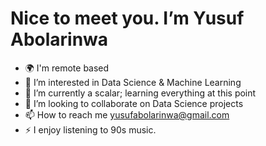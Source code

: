 #  Nice to meet you. I’m Yusuf Abolarinwa
* 🌍 I'm remote based
* 👀 I’m interested in Data Science & Machine Learning
* 🌱 I’m currently a scalar; learning everything at this point
* 💞️ I’m looking to collaborate on Data Science projects
* 📫 How to reach me yusufabolarinwa@gmail.com
* ⚡  I enjoy listening to 90s music.

<!---
Yusuf-Abol/Yusuf-Abol is a ✨ special ✨ repository because its `README.md` (this file) appears on your GitHub profile.
You can click the Preview link to take a look at your changes.
--->
